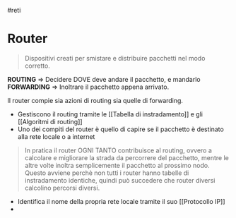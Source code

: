 #reti 
# Router
> Dispositivi creati per smistare e distribuire pacchetti nel modo corretto.

**ROUTING** => Decidere DOVE deve andare il pacchetto, e mandarlo
**FORWARDING** => Inoltrare il pacchetto appena arrivato.

Il router compie sia azioni di routing sia quelle di forwarding.

- Gestiscono il routing tramite le [[Tabella di instradamento]] e gli [[Algoritmi di routing]]
-  Uno dei compiti del router è quello di capire se il pacchetto è destinato alla rete locale o a internet

> In pratica il router OGNI TANTO contribuisce al routing, ovvero a calcolare e migliorare la strada da percorrere del pacchetto, mentre le altre volte inoltra semplicemente il pacchetto al prossimo nodo. Questo avviene perchè non tutti i router hanno tabelle di instradamento identiche, quindi può succedere che router diversi calcolino percorsi diversi.

- Identifica il nome della propria rete locale tramite il suo [[Protocollo IP]]
- 